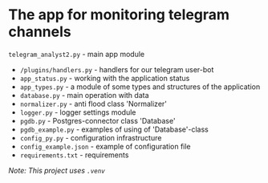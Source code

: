 # The app for monitoring telegram channels

`telegram_analyst2.py` - main app module
* `/plugins/handlers.py` - handlers for our telegram user-bot
* `app_status.py` - working with the application status
* `app_types.py` - a module of some types and structures of the application
* `database.py` - main operation with data
* `normalizer.py` - anti flood class 'Normalizer' 
* `logger.py` - logger settings module
* `pgdb.py` - Postgres-connector class 'Database'
* `pgdb_example.py` - examples of using of 'Database'-class
* `config_py.py` - configuration infrastructure
* `config_example.json` - example of configuration file
* `requirements.txt` - requirements


_Note: This project uses `.venv`_
